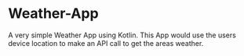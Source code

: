 # Weather-App
A very simple Weather App using Kotlin. This App would use the users device location to make an API call to get the areas weather.
